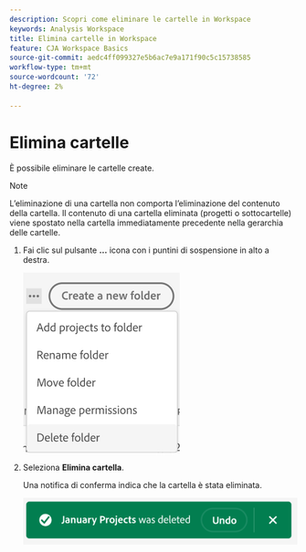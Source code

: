 ```yaml
---
description: Scopri come eliminare le cartelle in Workspace
keywords: Analysis Workspace
title: Elimina cartelle in Workspace
feature: CJA Workspace Basics
source-git-commit: aedc4ff099327e5b6ac7e9a171f90c5c15738585
workflow-type: tm+mt
source-wordcount: '72'
ht-degree: 2%

---
```



# Elimina cartelle

È possibile eliminare le cartelle create.

>[!NOTE]
>
>L’eliminazione di una cartella non comporta l’eliminazione del contenuto della cartella. Il contenuto di una cartella eliminata (progetti o sottocartelle) viene spostato nella cartella immediatamente precedente nella gerarchia delle cartelle.

1. Fai clic sul pulsante **...** icona con i puntini di sospensione in alto a destra.

   ![](/help/analysis-workspace/build-workspace-project/assets/select-delete-folder.png)

1. Seleziona **Elimina cartella**.

   Una notifica di conferma indica che la cartella è stata eliminata.

   ![](/help/analysis-workspace/build-workspace-project/assets/deleted-folder.png)

